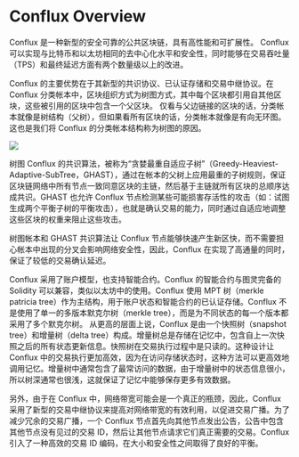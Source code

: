 # Conflux Overview
Conflux 是一种新型的安全可靠的公共区块链，具有高性能和可扩展性。 Conflux 可以实现与比特币和以太坊相同的去中心化水平和安全性，同时能够在交易吞吐量（TPS）和最终延迟方面有两个数量级以上的改进。

Conflux 的主要优势在于其新型的共识协议、已认证存储和交易中继协议。在 Conflux 分类帐本中，区块组织方式为树图方式，其中每个区块都引用自其他区块，这些被引用的区块中包含一个父区块。 仅看与父边链接的区块的话，分类帐本就像是树结构（父树），但如果看所有区块的话，分类帐本就像是有向无环图。 这也是我们将 Conflux 的分类帐本结构称为树图的原因。

![](https://user-gold-cdn.xitu.io/2020/6/14/172b27a81e5a8575?w=1920&h=1024&f=png&s=180605)

树图 
Conflux 的共识算法，被称为“贪婪最重自适应子树”（Greedy-Heaviest-Adaptive-SubTree，GHAST），通过在帐本的父树上应用最重的子树规则，保证区块链网络中所有节点一致同意区块的主链，然后基于主链就所有区块的总顺序达成共识。GHAST 也允许 Conflux 节点检测某些可能损害存活性的攻击（如：试图生成两个平衡子树的平衡攻击），也就是确认交易的能力，同时通过自适应地调整这些区块的权重来阻止这些攻击。

树图帐本和 GHAST 共识算法让 Conflux 节点能够快速产生新区快，而不需要担心帐本中出现的分叉会影响网络安全性，因此，Conflux 在实现了高通量的同时，保证了较低的交易确认延迟。

Conflux 采用了账户模型，也支持智能合约。Conflux 的智能合约与图灵完备的 Solidity 可以兼容，类似以太坊中的使用。Conflux 使用 MPT 树（merkle patricia tree）作为主结构，用于账户状态和智能合约的已认证存储。Conflux 不是使用了单一的多版本默克尔树（merkle tree），而是为不同状态的每一个版本都采用了多个默克尔树。 从更高的层面上说，Conflux 是由一个快照树（snapshot tree）和增量树（delta tree）构成。增量树总是存储在记忆中，包含自上一次快照之后的所有状态更新信息。快照树在交易执行过程中是只读的。这种设计让 Conflux 中的交易执行更加高效，因为在访问存储状态时，这种方法可以更高效地调用记忆。增量树中通常包含了最常访问的数据，由于增量树中的状态信息很小，所以树深通常也很浅，这就保证了记忆中能够保存更多有效数据。

另外，由于在 Conflux 中，网络带宽可能会是一个真正的瓶颈，因此，Conflux 采用了新型的交易中继协议来提高对网络带宽的有效利用，以促进交易广播。为了减少冗余的交易广播，一个 Conflux 节点首先向其他节点发出公告，公告中包含其他节点没有见过的交易 ID，然后让其他节点请求它们真正需要的交易。Conflux引入了一种高效的交易 ID 编码，在大小和安全性之间取得了良好的平衡。